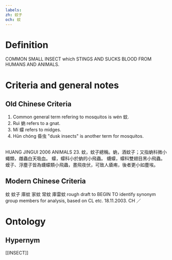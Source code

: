 ```yaml
---
labels: 
zh: 蚊子
och: 蚊
---
```


# Definition
COMMON SMALL INSECT which STINGS AND SUCKS BLOOD FROM HUMANS AND ANIMALS.
# Criteria and general notes
## Old Chinese Criteria
1. Common general term refering to mosquitos is wén 蚊.
2. Ruì 蚋 refers to a gnat.
3. Mí 蠓 refers to midges.
4. Hūn chóng 昏虫 "dusk insects" is another term for mosquitos.
## 
HUANG JINGUI 2006
ANIMALS 23. 蚊，蚊子總稱。蚋，酒蚊子；又指蚋科微小蠅類，雌蟲白天吸血。
蠓，蠓科小於蚋的小飛蟲。
蠛蠓，蠓科雙翅目黑小飛蟲。
蟆子、浮塵子皆為蠛蠓類小飛蟲，晝飛夜伏，可致人瘡痏，後者更小如塵埃。
## Modern Chinese Criteria
蚊
蚊子
庫蚊
家蚊
常蚊
庫雷蚊
rough draft to BEGIN TO identify synonym group members for analysis, based on CL etc. 18.11.2003. CH ／
# Ontology

## Hypernym
[[INSECT]]